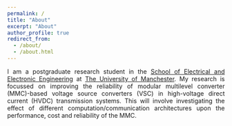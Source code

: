 ```yaml
---
permalink: /
title: "About"
excerpt: "About"
author_profile: true
redirect_from: 
  - /about/
  - /about.html
---
```


<p style='text-align: justify;'> I am a postgraduate research student in the <a href="http://eee.manchester.ac.uk" target="_blank">School of Electrical and Electronic Engineering</a> at <a href="http://manchester.ac.uk" target="_blank">The University of Manchester</a>. My research is focussed on improving the reliability of modular multilevel converter (MMC)-based voltage source converters (VSC) in high-voltage direct current (HVDC) transmission systems. This will involve investigating the effect of different computation/communication architectures upon the performance, cost and reliability of the MMC.</p>
